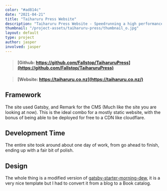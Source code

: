 ```yaml
---
color: "#ad814c"
date: "2021-04-21"
title: "Taiharuru Press Website"
description: "Taiharuru Press Website - Speedrunning a high performance horizontally scalable JAM stack website."
thumbnail: "/project-assets/taiharuru-press/thumbnail_o.jpg"
layout: default
type: project
author: jasper
involved: jasper
---
```

> #### [Github: https://github.com/Fallstop/TaiharuruPress](https://github.com/Fallstop/TaiharuruPress)

> #### [Website: https://taiharuru.co.nz](https://taiharuru.co.nz/)

## Framework

The site used Gatsby, and Remark for the CMS (Much like the site you are looking at now). This is the ideal combo for a mostly static website, with the bonus of being able to be deployed for free to a CDN like cloudflare.

## Development Time

The entire site took around about one day of work, from go ahead to finish, ending up with a fair bit of polish.

## Design

The whole thing is a modified version of [gatsby-starter-morning-dew](https://github.com/maxpou/gatsby-starter-morning-dew), it is a very nice template but I had to convert it from a blog to a Book catalog.